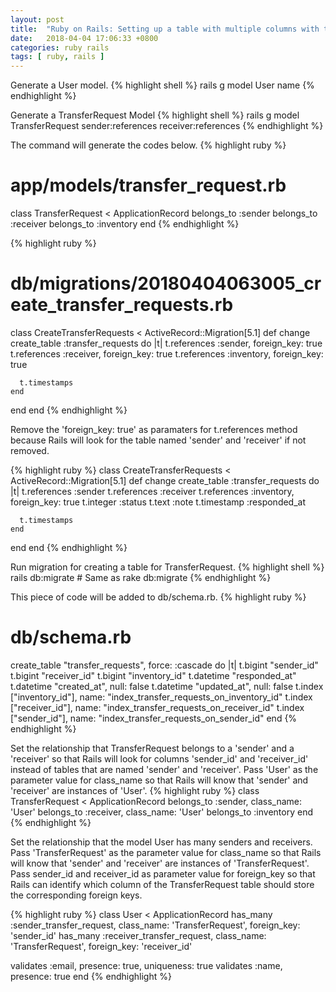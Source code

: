 ```yaml
---
layout: post
title:  "Ruby on Rails: Setting up a table with multiple columns with the same model"
date:   2018-04-04 17:06:33 +0800
categories: ruby rails
tags: [ ruby, rails ]
---
```


Generate a User model.
{% highlight shell %}
rails g model User name
{% endhighlight %}

Generate a TransferRequest Model
{% highlight shell %}
rails g model TransferRequest sender:references receiver:references
{% endhighlight %}

The command will generate the codes below.
{% highlight ruby %}
# app/models/transfer_request.rb
class TransferRequest < ApplicationRecord
  belongs_to :sender
  belongs_to :receiver
  belongs_to :inventory
end
{% endhighlight %}


{% highlight ruby %}
# db/migrations/20180404063005_create_transfer_requests.rb
class CreateTransferRequests < ActiveRecord::Migration[5.1]
  def change
    create_table :transfer_requests do |t|
      t.references :sender, foreign_key: true
      t.references :receiver, foreign_key: true
      t.references :inventory, foreign_key: true

      t.timestamps
    end
  end
end
{% endhighlight %}


Remove the 'foreign_key: true' as paramaters for t.references method because
 Rails will look for the table named 'sender' and 'receiver' if not removed.

{% highlight ruby %}
class CreateTransferRequests < ActiveRecord::Migration[5.1]
  def change
    create_table :transfer_requests do |t|
      t.references :sender
      t.references :receiver
      t.references :inventory, foreign_key: true
      t.integer :status
      t.text :note
      t.timestamp :responded_at

      t.timestamps
    end
  end
end
{% endhighlight %}

Run migration for creating a table for TransferRequest.
{% highlight shell %}
rails db:migrate # Same as rake db:migrate
{% endhighlight %}

This piece of code will be added to db/schema.rb.
{% highlight ruby %}
# db/schema.rb
create_table "transfer_requests", force: :cascade do |t|
  t.bigint "sender_id"
  t.bigint "receiver_id"
  t.bigint "inventory_id"
  t.datetime "responded_at"
  t.datetime "created_at", null: false
  t.datetime "updated_at", null: false
  t.index ["inventory_id"], name: "index_transfer_requests_on_inventory_id"
  t.index ["receiver_id"], name: "index_transfer_requests_on_receiver_id"
  t.index ["sender_id"], name: "index_transfer_requests_on_sender_id"
end
{% endhighlight %}

Set the relationship that TransferRequest belongs to a 'sender' and a 'receiver'
 so that Rails will look for columns 'sender_id' and 'receiver_id' instead
 of tables that are named 'sender' and 'receiver'. Pass 'User' as the parameter
 value for class_name so that Rails will know that 'sender' and 'receiver' are
 instances of 'User'.
{% highlight ruby %}
class TransferRequest < ApplicationRecord
  belongs_to :sender, class_name: 'User'
  belongs_to :receiver, class_name: 'User'
  belongs_to :inventory
end
{% endhighlight %}

Set the relationship that the model User has many senders and receivers. Pass
 'TransferRequest' as the parameter value for class_name so that Rails will know
 that 'sender' and 'receiver' are instances of 'TransferRequest'. Pass sender_id
 and receiver_id as parameter value for foreign_key so that Rails can identify
 which column of the TransferRequest table should store the corresponding
 foreign keys.

{% highlight ruby %}
class User < ApplicationRecord
  has_many :sender_transfer_request, class_name: 'TransferRequest',
    foreign_key: 'sender_id'
  has_many :receiver_transfer_request, class_name: 'TransferRequest',
    foreign_key: 'receiver_id'

  validates :email, presence: true, uniqueness: true
  validates :name, presence: true
end
{% endhighlight %}
